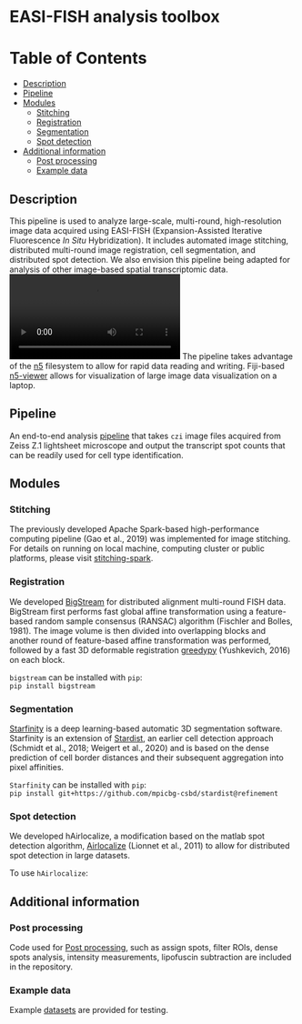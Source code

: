 # EASI-FISH analysis toolbox
Table of Contents
=================
   * [Description](#description)
   * [Pipeline](#pipeline)
   * [Modules](#modules)
      * [Stitching](#stitching)
      * [Registration](#registration)
      * [Segmentation](#segmentation)
      * [Spot detection](#spot-detection)
   * [Additional information](#additional-information)
      * [Post processing](#post-processing)  
      * [Example data](#example-data)

## Description #
This pipeline is used to analyze large-scale, multi-round, high-resolution image data acquired using EASI-FISH (Expansion-Assisted Iterative Fluorescence *In Situ* Hybridization). It includes automated image stitching, distributed multi-round image registration, cell segmentation, and distributed spot detection. We also envision this pipeline being adapted for analysis of other image-based spatial transcriptomic data. 
![](/resources/Pipeline.mov)
The pipeline takes advantage of the [n5](https://github.com/saalfeldlab/n5) filesystem to allow for rapid data reading and writing. Fiji-based [n5-viewer](https://github.com/saalfeldlab/n5-viewer) allows for visualization of large image data visualization on a laptop.  

## Pipeline #
An end-to-end analysis [pipeline](https://github.com/JaneliaSciComp/multifish) that takes `czi` image files acquired from Zeiss Z.1 lightsheet microscope and output the transcript spot counts that can be readily used for cell type identification.  

## Modules #

### Stitching #
The previously developed Apache Spark-based high-performance computing pipeline (Gao et al., 2019) was implemented for image stitching. For details on running on local machine, computing cluster or public platforms, please visit  [stitching-spark](https://github.com/saalfeldlab/stitching-spark). 


### Registration #
We developed [BigStream](https://github.com/GFleishman/stream) for distributed alignment multi-round FISH data. BigStream first performs fast global affine transformation using a feature-based random sample consensus (RANSAC) algorithm (Fischler and Bolles, 1981). The image volume is then divided into overlapping blocks and another round of feature-based affine transformation was performed, followed by a fast 3D deformable registration [greedypy](https://github.com/GFleishman/greedypy) (Yushkevich, 2016) on each block. 

`bigstream` can be installed with `pip`:\
    `pip install bigstream`

### Segmentation #
[Starfinity](https://github.com/mpicbg-csbd/stardist/tree/refinement) is a deep learning-based automatic 3D segmentation software. Starfinity is an extension of [Stardist](https://github.com/mpicbg-csbd/stardist), an earlier cell detection approach (Schmidt et al., 2018; Weigert et al., 2020) and is based on the dense prediction of cell border distances and their subsequent aggregation into pixel affinities. 

`Starfinity`  can be installed with  `pip`:\
    `pip install git+https://github.com/mpicbg-csbd/stardist@refinement` 

### Spot detection #
We developed hAirlocalize, a modification based on the matlab spot detection algorithm, [Airlocalize]() (Lionnet et al., 2011) to allow for distributed spot detection in large datasets.  

To use `hAirlocalize`:

## Additional information #

### Post processing
Code used for [Post processing](https://github.com/multiFISH/EASI-FISH/tree/master/docs/post_processing), such as assign spots, filter ROIs, dense spots analysis, intensity measurements, lipofuscin subtraction are included in the repository. 

### Example data #
Example [datasets]() are provided for testing.  

